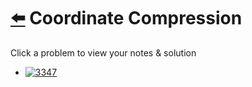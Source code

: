 # [⬅️](../README.md) Coordinate Compression 

Click a problem to view your notes & solution

- [![3347](https://img.shields.io/badge/3347-Maximum_Frequency_of_an_Element_After_Performing_Operations_II-red)](/problems/3347.md)

